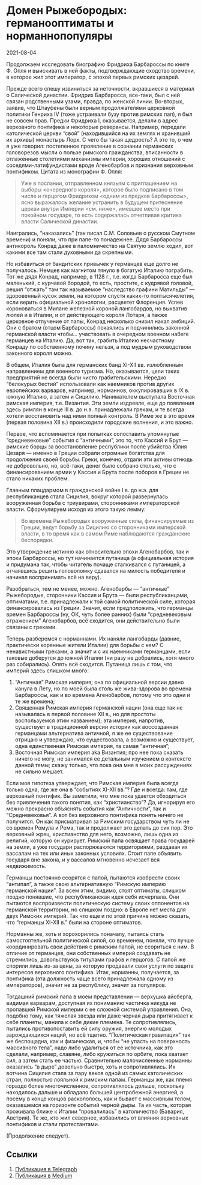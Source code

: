 # Домен Рыжебородых: германооптиматы и норманнопопуляры


<p class="text-end time-holder"><time>2021-08-04</time></p>

Продолжаем исследовать биографию Фридриха Барбароссы по книге Ф. Опля и
выискивать в ней факты, подтверждающие сходство времени, в которое жил
этот император, с эпохой первых римских цезарей.

Прежде всего спешу извиниться за неточности, вкравшиеся в материал о
Салической династии. Фридрих Барбаросса, все-таки, был с ней связан
родственными узами, правда, по женской линии. Во-вторых, заявив, что
Штауфены были верным продолжателями церковной политики Генриха IV (тоже
устраивали бузу против римских пап), я был не совсем прав. Предки
Фридриха I, оказывается, делали в адрес верховного понтифика и
некоторые реверансы. Например, передали католической церкви “свой”
(находившийся на их землях и хранивший их архивы) монастырь Лорх. С
чего бы такая щедрость? А это то, о чем я уже говорил: постепенное
проявление в сознании германских головорезов мысли о пользе римского
гражданства, вписанности в отлаженные столетиями механизмы империи,
хороших отношений с соседями-латифундистами вроде Агенобарбов и
признания верховным понтификом. Цитата из монографии Ф. Опля:

> Уже в послании, отправленном князьям с приглашением на выборы
> <очередного короля>, которое было подписано в том числе и герцогом
> Фридрихом <одним из предков Барбароссы>, ясно выражалось желание
> устранить в будущем притеснение церкви внутри Империи <см. ниже>,
> имевшее место при покойном государе, то есть содержалась отчетливая
> критика власти Салической династии.

Наигрались, “наказались” (так писал С.М. Соловьев о русском Смутном
времени) и поняли, что при папе-то понадежнее. Дядя Барбароссы
антикороль Конрад даже в паломничество на Святую землю ходил, вот
какими все там стали духовными да скрепными.

Но избавиться от бандитских привычек у германцев еще долго не
получалось. Немцев как магнитом тянуло в богатую Италию пограбить. Тот
же дядя Конрад, например, в 1128 г., т.е. когда Барбаросса еще был
маленький, с курчавой бородой, то есть, простите, с кудрявой головой,
решил “отжать” там так называемое “наследство графини Матильды” —
здоровенный кусок земли, на котором спустя каких-то полтысячелетия,
если верить официальной хронологии, расцветет Флоренция. Успев
короноваться в Милане железной короной лангобардов, но выхватив люлей и
в Италии, и от действующего короля Лотаря, а также церковное отлучение
от папы, Конрад несколько снизил накал амбиций. Они с братом (отцом
Барбароссы) покаялись и подчинились законной германской власти чтобы…
участвовать в очередном военном набеге германцев на Италию. Да, вот
так, грабить Италию несчастному Конраду по собственному почину нельзя,
а под мудрым руководством законного короля можно.

В общем, Италия была для германских банд XI-XII вв. излюбленным
направлением для военного туризма. Но, оказывается, цели таких
предприятий не всегда были чисто грабительскими. Нередко “белокурых
бестий” использовали как наемников против других европейских варваров,
например, норманнов, оккупировавших в IX в. южную Италию, а затем и
Сицилию. Нанимателем выступала Восточная римская империя, т.е.
Византия. Эти земли издревле, еще до появления здесь римлян в конце III
в. до н.э. принадлежали грекам, и те всегда хотели восстановить над
ними полный контроль. В Риме же в это время (первая половина XII в.)
происходили городские волнения, и это важно.

Первое, что вспоминается при попытках сопоставить упомянутые
“средневековые” события с “античными”, это то, что Кассий и Брут —
римские борцы за восстановление республики после убийства Юлия Цезаря —
именно в Греции собрали огромные богатства для продолжения своей
борьбы. Греки, конечно, отдали эти активы отнюдь не добровольно, но,
всё-таки, денег было собрано столько, что с финансированием армии у
Кассия и Брута после поборов в Греции не стало никаких проблем.

Главным плацдармом в гражданской войне I в. до н.э. для республиканцев
стала Сицилия, вокруг которой развернулась вооруженная борьба с
триувирами, сторонниками императорской власти. Сформулируем исходя из
этого такую лемму:

> Во времена Рыжебородых вооруженные силы, финансируемые из Греции,
> ведут борьбу за Сицилию со сторонниками имперской власти, в то время
> как в самом Риме наблюдаются гражданские беспорядки.

Это утверждение истинно как относительно эпохи Агенобарбов, так и эпохи
Барбароссы, но тут начинается путаница (а официальная история и
придумана так, чтобы читатель почаще сталкивался с путаницей, а
отчаявшись решить головоломку сдавался на милость победителя и начинал
воспринимать всё на веру).

Разобраться, тем не менее, можно. Агенобарбы — “античные” Рыжебородые,
сторонники Кассия и Брута — были республиканцами, оптиматами, т.е.
принадлежали к той самой политической силе, которая финансировалась из
Греции. Значит, если предположить, что германцы времен Барбароссы (ну,
ОК, чуть более ранних) были “средневековым отражением” Агенобарбов, всё
сходится, они действительно были связаны с греками.

Теперь разберемся с норманнами. Их наняли лангобарды (давние,
практически коренные жители Италии) для борьбы с кем? С ненавистными
греками, а значит и с их наемниками германцами, если таковые доберутся
до южной Италии (ни разу не добрались, хотя много раз собирались).
Опять всё сходится. Путаница лишь с том, что империй здесь слишком
много:

1. “Античная” Римская империя; она по официальной версии давно канула
       в Лету, но по моей была столь же жива-здорова во времена
       Барбароссы, как и во времена Агенобарбов, потому что это одни и те
       же времена;
2. Священная Римская империя германской нации (она еще так не
       называлась в первой половине XII в., но для простоты воспользуемся
       этим названием); эта империя, напротив, существует в традиционной
       версии истории как воссозданная германцами альтернатива античной, я
       же ее существование отрицаю и утверждаю, что существовала, а
       возможно и существует, одна единственная Римская империя, та самая
       “античная”;
3. Восточная Римская империя aka Византия; про нее пока сказать ничего
       не могу, не занимался ее детальным изучением в контексте данной
       темы; скажу только, что пока она мне в моих рассуждениях не сильно
       мешает.

Если моя гипотеза утверждает, что Римская империя была всегда только
одна, где же она в “событиях XI-XII вв.”? Где и всегда: там, где
верховный понтифик. Вы заметили, что мне пока удается обходиться без
привлечения такого понятия, как “христианство”? Да, игнорируя его можно
прекрасно объяснять события как “Античности”, так и “Средневековья”. А
вот без верховного понтифика понять ничего не получится. Он как
присматривал за Римским государством чуть ли не со времен Ромула и
Рема, так и продолжает это делать до сих пор. Это верховный жрец,
христианство для него, возможно, лишь одна из религий, которую он
курирует. Римский папа освящает права государей на земли, а уже
государи распоряжаются территориями, раздавая их вассалам на тех или
иных законных условиях. Стоит папе объявить государя вне закона, и у
вассалов мгновенно исчезает вся недвижимость.

Германцы постоянно ссорятся с папой, пытаются изобрести своих
“антипап”, а также свою альтернативную “Римскую империю германской
нации”. За всем этим, видимо, стоят оптиматы, слишком поздно понявшие,
что республиканская идея себя исчерпала. Они пытаются воспроизвести
политическую систему своих оппонентов на германской территории, но
слишком поздно: в Европе нет места для двух Римских империй. Так что
еще и по этой причине можно сказать, что “германцы XI-XII в.” были на
стороне оптиматов.

Норманны же, хоть и хорохорились поначалу, пытаясь стать
самостоятельной политической силой, со временем, поняли, что лучше
координировать свои действия с римским папой, не ссориться с ним. В
отличие от германцев, они собственных империй создавать не стремились,
довольствуясь титулами графов и герцогов. С папой же спорили лишь из-за
цены, за которую продавали свои услуги по защите интересов верховного
понтифика. Итак, норманны, получается, за понтифика (эта должность чаще
всего принадлежала одному из императоров), значит не за республику,
значит за популяров.

Тогдашний римский папа в моем представлении — верхушка айсберга,
видимая варварам, доступная их пониманию частичка никуда не пропавшей
Римской империи с ее сложной системой управления. Она, подобно тому,
как тяжелая звезда или даже черная дыра притягивает к себе планеты,
манила к себе дикие племена. Те сопротивлялись, пытались
противопоставить ей силу оружия, энергию молодых зарождающихся наций,
но всё тщетно. “Политическая гравитация” так же беспощадна, как и
физическая, и, чтобы “не упасть на поверхность массивного тела”, надо
либо удалиться от ее источника, как это сделали, например, славяне,
либо кружиться по орбите, пока хватает сил, а затем стать ее частью.
Сравнительно малочисленные норманны оказались “в дыре” довольно быстро,
хоть и сопротивлялись. Их вотчина Сицилия стала за пару веков одной из
самых католических стран, полностью лояльной к римским папам. Германцы
же, как племя гораздо более многочисленное, сопротивлялось дольше,
поскольку находилось дальше и обладало большей центробежной энергией, а
посему в конце концов раскололось, как и бывает с массивным телом,
оказавшемся на горизонте событий черной дыры. Та их часть, которая
проживала ближе к Италии “провалилась” в католичество (Бавария,
Австрия). Те же, кто жил севернее, избавились от влияния верховных
понтификов и стали протестантами.

(Продолжение следует).


## Ссылки

1. [Публикация в Telegraph](https://telegra.ph/Domen-Ryzheborodyh-germanooptimaty-i-normannopopulyary-08-03)
1. [Публикация в Medium](https://yababay.medium.com/домен-рыжебородых-германооптиматы-и-норманнопопуляры-50df0e9d7e43)

